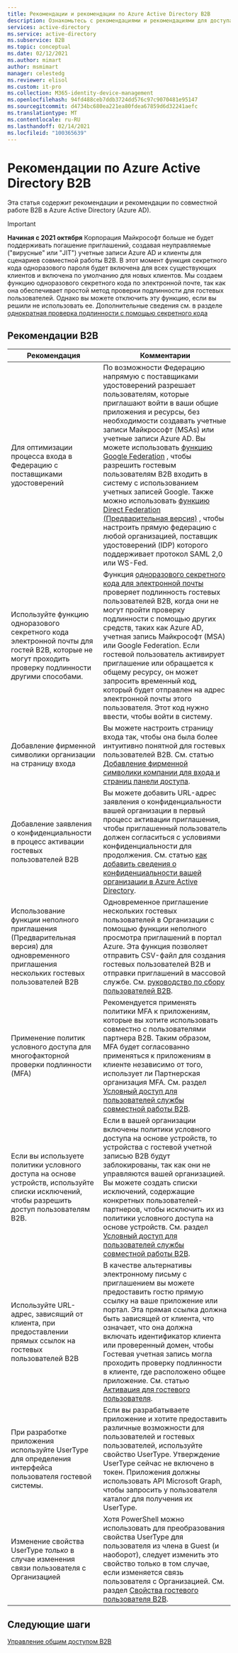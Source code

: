 ```yaml
---
title: Рекомендации и рекомендации по Azure Active Directory B2B
description: Ознакомьтесь с рекомендациями и рекомендациями для доступа гостей "бизнес — бизнес" (B2B) в Azure Active Directory.
services: active-directory
ms.service: active-directory
ms.subservice: B2B
ms.topic: conceptual
ms.date: 02/12/2021
ms.author: mimart
author: msmimart
manager: celestedg
ms.reviewer: elisol
ms.custom: it-pro
ms.collection: M365-identity-device-management
ms.openlocfilehash: 94fd488ceb7ddb3724dd576c97c9070481e95147
ms.sourcegitcommit: d4734bc680ea221ea80fdea67859d6d32241aefc
ms.translationtype: MT
ms.contentlocale: ru-RU
ms.lasthandoff: 02/14/2021
ms.locfileid: "100365639"
---
```

# <a name="azure-active-directory-b2b-best-practices"></a>Рекомендации по Azure Active Directory B2B
Эта статья содержит рекомендации и рекомендации по совместной работе B2B в Azure Active Directory (Azure AD).

   > [!IMPORTANT]
   > **Начиная с 2021 октября** Корпорация Майкрософт больше не будет поддерживать погашение приглашений, создавая неуправляемые ("вирусные" или "JIT") учетные записи Azure AD и клиенты для сценариев совместной работы B2B. В этот момент функция секретного кода одноразового пароля будет включена для всех существующих клиентов и включена по умолчанию для новых клиентов. Мы создаем функцию одноразового секретного кода по электронной почте, так как она обеспечивает простой метод проверки подлинности для гостевых пользователей. Однако вы можете отключить эту функцию, если вы решили не использовать ее. Дополнительные сведения см. в разделе [однократная проверка подлинности с помощью секретного кода](one-time-passcode.md)


## <a name="b2b-recommendations"></a>Рекомендации B2B
| Рекомендация | Комментарии |
| --- | --- |
| Для оптимизации процесса входа в Федерацию с поставщиками удостоверений | По возможности Федерацию напрямую с поставщиками удостоверений разрешает пользователям, которые приглашают войти в ваши общие приложения и ресурсы, без необходимости создавать учетные записи Майкрософт (MSAs) или учетные записи Azure AD. Вы можете использовать [функцию Google Federation](google-federation.md) , чтобы разрешить гостевым пользователям B2B входить в систему с использованием учетных записей Google. Также можно использовать [функцию Direct Federation (Предварительная версия)](direct-federation.md) , чтобы настроить прямую федерацию с любой организацией, поставщик удостоверений (IDP) которого поддерживает протокол SAML 2,0 или WS-Fed. |
| Используйте функцию одноразового секретного кода электронной почты для гостей B2B, которые не могут проходить проверку подлинности другими способами. | Функция [одноразового секретного кода для электронной почты](one-time-passcode.md) проверяет подлинность гостевых пользователей B2B, когда они не могут пройти проверку подлинности с помощью других средств, таких как Azure AD, учетная запись Майкрософт (MSA) или Google Federation. Если гостевой пользователь активирует приглашение или обращается к общему ресурсу, он может запросить временный код, который будет отправлен на адрес электронной почты этого пользователя. Этот код нужно ввести, чтобы войти в систему. |
| Добавление фирменной символики организации на страницу входа | Вы можете настроить страницу входа так, чтобы она была более интуитивно понятной для гостевых пользователей B2B. См. статью [Добавление фирменной символики компании для входа и страниц панели доступа](../fundamentals/customize-branding.md). |
| Добавление заявления о конфиденциальности в процесс активации гостевых пользователей B2B | Вы можете добавить URL-адрес заявления о конфиденциальности вашей организации в первый процесс активации приглашения, чтобы приглашенный пользователь должен согласиться с условиями конфиденциальности для продолжения. См. статью [как добавить сведения о конфиденциальности вашей организации в Azure Active Directory](../fundamentals/active-directory-properties-area.md). |
| Использование функции неполного приглашения (Предварительная версия) для одновременного приглашения нескольких гостевых пользователей B2B | Одновременное приглашение нескольких гостевых пользователей в Организации с помощью функции неполного просмотра приглашений в портал Azure. Эта функция позволяет отправить CSV-файл для создания гостевых пользователей B2B и отправки приглашений в массовой службе. См. [руководство по сбору пользователей B2B](tutorial-bulk-invite.md). |
| Применение политик условного доступа для многофакторной проверки подлинности (MFA) | Рекомендуется применять политики MFA к приложениям, которые вы хотите использовать совместно с пользователями партнера B2B. Таким образом, MFA будет согласованно применяться к приложениям в клиенте независимо от того, использует ли Партнерская организация MFA. См. раздел [Условный доступ для пользователей службы совместной работы B2B](conditional-access.md). |
| Если вы используете политики условного доступа на основе устройств, используйте списки исключений, чтобы разрешить доступ пользователям B2B. | Если в вашей организации включены политики условного доступа на основе устройств, то устройства с гостевой учетной записью B2B будут заблокированы, так как они не управляются вашей организацией. Вы можете создать списки исключений, содержащие конкретных пользователей-партнеров, чтобы исключить их из политики условного доступа на основе устройств. См. раздел [Условный доступ для пользователей службы совместной работы B2B](conditional-access.md). |
| Используйте URL-адрес, зависящий от клиента, при предоставлении прямых ссылок на гостевых пользователей B2B | В качестве альтернативы электронному письму с приглашением вы можете предоставить гостю прямую ссылку на ваше приложение или портал. Эта прямая ссылка должна быть зависящей от клиента, что означает, что она должна включать идентификатор клиента или проверенный домен, чтобы Гостевая учетная запись могла проходить проверку подлинности в клиенте, где расположено общее приложение. См. статью [Активация для гостевого пользователя](redemption-experience.md). |
| При разработке приложения используйте UserType для определения интерфейса пользователя гостевой системы.  | Если вы разрабатываете приложение и хотите предоставить различные возможности для пользователей и гостевых пользователей, используйте свойство UserType. Утверждение UserType сейчас не включено в токен. Приложения должны использовать API Microsoft Graph, чтобы запросить у пользователя каталог для получения их UserType. |
| Изменение свойства UserType *только* в случае изменения связи пользователя с Организацией | Хотя PowerShell можно использовать для преобразования свойства UserType для пользователя из члена в Guest (и наоборот), следует изменить это свойство только в том случае, если изменяется связь пользователя с Организацией. См. раздел [Свойства гостевого пользователя B2B](user-properties.md).|

## <a name="next-steps"></a>Следующие шаги

[Управление общим доступом B2B](delegate-invitations.md)